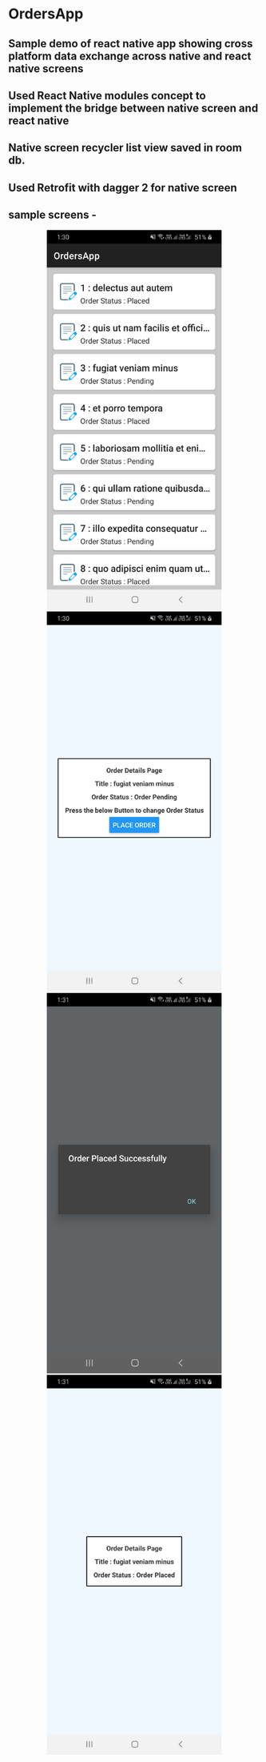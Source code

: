 # OrdersApp
 
## Sample demo of react native app showing cross platform data exchange across native and react native screens
## Used React Native modules concept to implement the bridge between native screen and react native 
## Native screen recycler list view saved in room db.
## Used Retrofit with dagger 2 for native screen
## sample screens -
<p align="center">
  <img src="https://github.com/ganesh76/OrdersApp/blob/master/android/screen_1.png" width="350" title="hover text">
  <img src="https://github.com/ganesh76/OrdersApp/blob/master/android/screen_2.png" width="350" alt="accessibility text">
   <img src="https://github.com/ganesh76/OrdersApp/blob/master/android/screen_3.png" width="350" alt="accessibility text">
   <img src="https://github.com/ganesh76/OrdersApp/blob/master/android/screen_4.png" width="350" alt="accessibility text">
</p>
